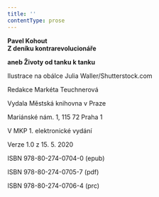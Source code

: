 ```yaml
---
title: ''
contentType: prose
---
```


<section>

**Pavel Kohout  
Z deníku kontrarevolucionáře**

**aneb Životy od tanku k tanku**

</section>

<section>

Ilustrace na obálce Julia Waller/Shutterstock.com

Redakce Markéta Teuchnerová

</section>

<section>

Vydala Městská knihovna v Praze

Mariánské nám. 1, 115 72 Praha 1

</section>

<section>

V MKP 1. elektronické vydání

Verze 1.0 z 15. 5. 2020

</section>

<section>

ISBN 978-80-274-0704-0 (epub)

ISBN 978-80-274-0705-7 (pdf)

ISBN 978-80-274-0706-4 (prc)

</section>
